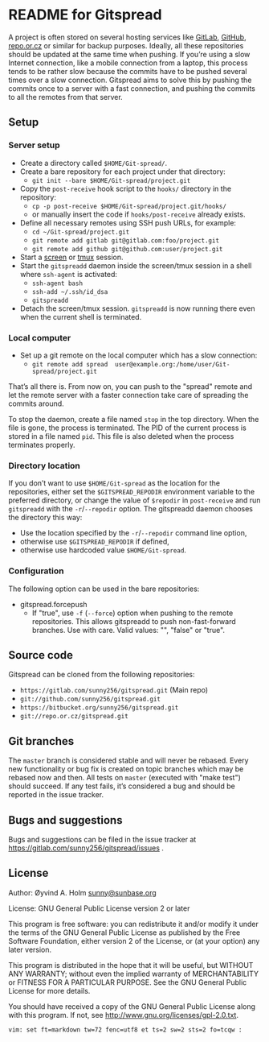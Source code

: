 README for Gitspread
====================

A project is often stored on several hosting services like 
[GitLab](https://gitlab.com/), [GitHub](https://github.com/), 
[repo.or.cz](http://repo.or.cz/) or similar for backup purposes. 
Ideally, all these repositories should be updated at the same time when 
pushing. If you’re using a slow Internet connection, like a mobile 
connection from a laptop, this process tends to be rather slow because 
the commits have to be pushed several times over a slow connection. 
Gitspread aims to solve this by pushing the commits once to a server 
with a fast connection, and pushing the commits to all the remotes from 
that server.

Setup
-----

### Server setup

- Create a directory called `$HOME/Git-spread/`.
- Create a bare repository for each project under that directory:
  - `git init --bare $HOME/Git-spread/project.git`
- Copy the `post-receive` hook script to the `hooks/` directory in the 
  repository:
  - `cp -p post-receive $HOME/Git-spread/project.git/hooks/`
  - or manually insert the code if `hooks/post-receive` already exists.
- Define all necessary remotes using SSH push URLs, for example:
  - `cd ~/Git-spread/project.git`
  - `git remote add gitlab git@gitlab.com:foo/project.git`
  - `git remote add github git@github.com:user/project.git`
- Start a [screen](http://www.gnu.org/software/screen/) or 
  [tmux](http://tmux.sourceforge.net/) session.
- Start the `gitspreadd` daemon inside the screen/tmux session in a 
  shell where `ssh-agent` is activated:
  - `ssh-agent bash`
  - `ssh-add ~/.ssh/id_dsa`
  - `gitspreadd`
- Detach the screen/tmux session. `gitspreadd` is now running there even 
  when the current shell is terminated.

### Local computer

- Set up a git remote on the local computer which has a slow connection:
  - `git remote add spread 
    user@example.org:/home/user/Git-spread/project.git`

That’s all there is. From now on, you can push to the "spread" remote 
and let the remote server with a faster connection take care of 
spreading the commits around.

To stop the daemon, create a file named `stop` in the top directory. 
When the file is gone, the process is terminated. The PID of the current 
process is stored in a file named `pid`. This file is also deleted when 
the process terminates properly.

### Directory location

If you don’t want to use `$HOME/Git-spread` as the location for the 
repositories, either set the `$GITSPREAD_REPODIR` environment variable 
to the preferred directory, or change the value of `$repodir` in 
`post-receive` and run `gitspreadd` with the `-r`/`--repodir` option. 
The gitspreadd daemon chooses the directory this way:

- Use the location specified by the `-r`/`--repodir` command line 
  option,
- otherwise use `$GITSPREAD_REPODIR` if defined,
- otherwise use hardcoded value `$HOME/Git-spread`.

### Configuration

The following option can be used in the bare repositories:

- gitspread.forcepush
  - If "true", use `-f` (`--force`) option when pushing to the remote 
    repositories. This allows gitspreadd to push non-fast-forward 
    branches. Use with care. Valid values: "", "false" or "true".

Source code
-----------

Gitspread can be cloned from the following repositories:

- `https://gitlab.com/sunny256/gitspread.git` (Main repo)
- `git://github.com/sunny256/gitspread.git`
- `https://bitbucket.org/sunny256/gitspread.git`
- `git://repo.or.cz/gitspread.git`

Git branches
------------

The `master` branch is considered stable and will never be rebased. 
Every new functionality or bug fix is created on topic branches which 
may be rebased now and then. All tests on `master` (executed with "make 
test") should succeed. If any test fails, it’s considered a bug and 
should be reported in the issue tracker.

Bugs and suggestions
--------------------

Bugs and suggestions can be filed in the issue tracker at 
<https://gitlab.com/sunny256/gitspread/issues> .

License
-------

Author: Øyvind A. Holm <sunny@sunbase.org>

License: GNU General Public License version 2 or later

This program is free software: you can redistribute it and/or modify it 
under the terms of the GNU General Public License as published by the 
Free Software Foundation, either version 2 of the License, or (at your 
option) any later version.

This program is distributed in the hope that it will be useful, but 
WITHOUT ANY WARRANTY; without even the implied warranty of 
MERCHANTABILITY or FITNESS FOR A PARTICULAR PURPOSE. See the GNU General 
Public License for more details.

You should have received a copy of the GNU General Public License along 
with this program. If not, see 
<http://www.gnu.org/licenses/gpl-2.0.txt>.

    vim: set ft=markdown tw=72 fenc=utf8 et ts=2 sw=2 sts=2 fo=tcqw :
